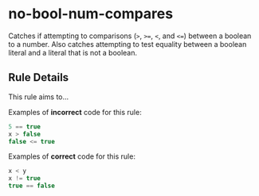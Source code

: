 # no-bool-num-compares

Catches if attempting to comparisons (`>`, `>=`, `<`, and `<=`) between a boolean to a number. Also catches attempting to test equality between a boolean literal and a literal that is not a boolean.

## Rule Details

This rule aims to...

Examples of **incorrect** code for this rule:

```js
5 == true
x > false
false <= true
```

Examples of **correct** code for this rule:

```js
x < y
x != true
true == false
```
